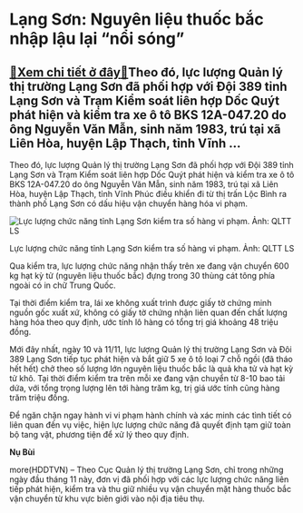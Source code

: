 Lạng Sơn: Nguyên liệu thuốc bắc nhập lậu lại “nổi sóng”
=======================================================

[:gift:Xem chi tiết ở đây:gift:](https://hddtvn.com/lang-son-nguyen-lieu-thuoc-bac-nhap-lau-lai-noi-song/)Theo đó, lực lượng Quản lý thị trường Lạng Sơn đã phối hợp với Đội 389 tỉnh Lạng Sơn và Trạm Kiểm soát liên hợp Dốc Quýt phát hiện và kiểm tra xe ô tô BKS 12A-047.20 do ông Nguyễn Văn Mẫn, sinh năm 1983, trú tại xã Liên Hòa, huyện Lập Thạch, tỉnh Vĩnh …
-------------------------------------------------------------------------------------------------------------------------------------------------------------------------------------------------------------------------------------------------------------


Theo đó, lực lượng Quản lý thị trường Lạng Sơn đã phối hợp với Đội 389 tỉnh Lạng Sơn và Trạm Kiểm soát liên hợp Dốc Quýt phát hiện và kiểm tra xe ô tô BKS 12A-047.20 do ông Nguyễn Văn Mẫn, sinh năm 1983, trú tại xã Liên Hòa, huyện Lập Thạch, tỉnh Vĩnh Phúc điều khiển đi từ thị trấn Lộc Bình ra thành phố Lạng Sơn có dấu hiệu vận chuyển hàng hóa vi phạm.





![Lực lượng chức năng tỉnh Lạng Sơn kiểm tra số hàng vi phạm. Ảnh: QLTT LS](https://hddtvn.com/wp-content/uploads/2021/01/0520_Thuoc_bac_-_APV.jpg "Lực lượng chức năng tỉnh Lạng Sơn kiểm tra số hàng vi phạm. Ảnh: QLTT LS")


Lực lượng chức năng tỉnh Lạng Sơn kiểm tra số hàng vi phạm. Ảnh: QLTT LS



Qua kiểm tra, lực lượng chức năng nhận thấy trên xe đang vận chuyển 600 kg hạt kỳ tử (nguyên liệu thuốc bắc) đựng trong 30 thùng cát tông phía ngoài có in chữ Trung Quốc.


Tại thời điểm kiểm tra, lái xe không xuất trình được giấy tờ chứng minh nguồn gốc xuất xứ, không có giấy tờ chứng nhận liên quan đến chất lượng hàng hóa theo quy định, ước tính lô hàng có tổng trị giá khoảng 48 triệu đồng.


Mới đây nhất, ngày 10 và 11/11, lực lượng Quản lý thị trường Lạng Sơn và Đôi 389 Lạng Sơn tiếp tục phát hiện và bắt giữ 5 xe ô tô loại 7 chỗ ngồi (đã tháo hết hết) chở theo số lượng lớn nguyên liệu thuốc bắc là quả kha tử và hạt kỳ tử khô. Tại thời điểm kiểm tra trên mỗi xe đang vận chuyển từ 8-10 bao tải dứa, với tổng trọng lượng lên tới hàng trăm kg, trị giá ước tính cũng hàng trăm triệu đồng.


Để ngăn chặn ngay hành vi vi phạm hành chính và xác minh các tình tiết có liên quan đến vụ việc, hiện lực lượng chức năng đã quyết định tạm giữ toàn bộ tang vật, phương tiện để xử lý theo quy định.




**Nụ Bùi**



more(HDDTVN) – Theo Cục Quản lý thị trường Lạng Sơn, chỉ trong những ngày đầu tháng 11 này, đơn vị đã phối hợp với các lực lượng chức năng liên tiếp phát hiện, kiểm tra và thu giữ nhiều vụ vận chuyển mặt hàng thuốc bắc vận chuyển từ khu vực biên giới vào nội địa tiêu thụ.

